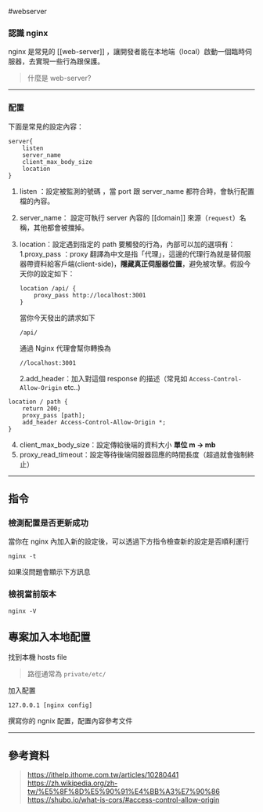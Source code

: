 #webserver 

### 認識 nginx

nginx 是常見的 [[web-server]] ，讓開發者能在本地端（local）啟動一個臨時伺服器，去實現一些行為跟保護。

> 什麼是 web-server?

---
### 配置

下面是常見的設定內容：

```nginx
server{
    listen
    server_name 
    client_max_body_size
    location
}
```

1. listen ：設定被監測的號碼 ，當 port 跟 server_name 都符合時，會執行配置檔的內容。
2. server_name： 設定可執行 server 內容的  [[domain]] 來源（`request`）名稱，其他都會被擋掉。
3. location：設定遇到指定的 path 要觸發的行為，內部可以加的選項有：
	1.proxy_pass ：proxy 翻譯為中文是指「代理」，這邊的代理行為就是替伺服器帶資料給客戶端(client-side)，**隱藏真正伺服器位置**，避免被攻擊。假設今天你的設定如下：
	```nginx
	location /api/ {
		proxy_pass http://localhost:3001
	}
	```
	當你今天發出的請求如下
	```
	/api/
	```
	通過 Nginx 代理會幫你轉換為
	```
	//localhost:3001
	```

	2.add_header：加入對這個 response 的描述（常見如 `Access-Control-Allow-Origin` etc..)

```nginx
location / path {
    return 200;
    proxy_pass [path];
    add_header Access-Control-Allow-Origin *;
}
```
4. client_max_body_size：設定傳給後端的資料大小 **單位 m -> mb**
5. proxy_read_timeout：設定等待後端伺服器回應的時間長度（超過就會強制終止）

---
## 指令 

### 檢測配置是否更新成功
當你在 nginx 內加入新的設定後，可以透過下方指令檢查新的設定是否順利運行
```shell
nginx -t
```

如果沒問題會顯示下方訊息

### 檢視當前版本

```shell
nginx -V
```



## 專案加入本地配置

找到本機 hosts file

> 路徑通常為 `private/etc/`


加入配置

```shell
127.0.0.1 [nginx config]
```

撰寫你的 ngnix 配置，配置內容參考文件


---

## 參考資料

>https://ithelp.ithome.com.tw/articles/10280441
>https://zh.wikipedia.org/zh-tw/%E5%8F%8D%E5%90%91%E4%BB%A3%E7%90%86
>https://shubo.io/what-is-cors/#access-control-allow-origin